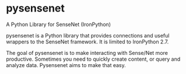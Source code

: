 # pysensenet
A Python Library for SenseNet (IronPython)


pysensenet is a Python library that provides connections and useful wrappers to the SenseNet framework. It is limited to IronPython 2.7.

The goal of pysensenet is to make interacting with Sense/Net more productive. Sometimes you need to quickly create content, or query and analyze data. Pysensenet aims to make that easy.


